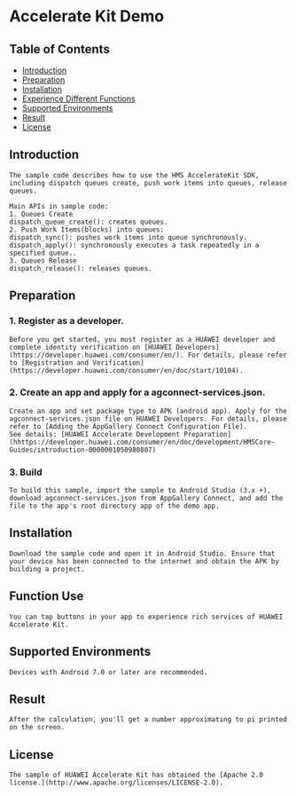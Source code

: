# Accelerate Kit Demo


## Table of Contents

 * [Introduction](#introduction)
 * [Preparation](#preparation)
 * [Installation](#installation)
 * [Experience Different Functions](#function-use)
 * [Supported Environments](#supported-environments)
 * [Result](#result)
 * [License](#license)


## Introduction
    The sample code describes how to use the HMS AccelerateKit SDK, including dispatch queues create, push work items into queues, release queues.
    
    Main APIs in sample code:
    1. Queues Create
    dispatch_queue_create(): creates queues.
    2. Push Work Items(blocks) into queues:
    dispatch_sync(): pushes work items into queue synchronously.
    dispatch_apply(): synchronously executes a task repeatedly in a specified queue..
    3. Queues Release
    dispatch_release(): releases queues.

## Preparation
### 1. Register as a developer.
    Before you get started, you must register as a HUAWEI developer and complete identity verification on [HUAWEI Developers](https://developer.huawei.com/consumer/en/). For details, please refer to [Registration and Verification](https://developer.huawei.com/consumer/en/doc/start/10104).
### 2. Create an app and apply for a agconnect-services.json.
    Create an app and set package type to APK (android app). Apply for the agconnect-services.json file on HUAWEI Developers. For details, please refer to [Adding the AppGallery Connect Configuration File].
    See details: [HUAWEI Accelerate Development Preparation](hhttps://developer.huawei.com/consumer/en/doc/development/HMSCore-Guides/introduction-0000001050980807)
### 3. Build
    To build this sample, import the sample to Android Studio (3.x +), download agconnect-services.json from AppGallery Connect, and add the file to the app's root directory app of the demo app.

## Installation
    Download the sample code and open it in Android Studio. Ensure that your device has been connected to the internet and obtain the APK by building a project.

## Function Use
    You can tap buttons in your app to experience rich services of HUAWEI Accelerate Kit.

## Supported Environments
    Devices with Android 7.0 or later are recommended.

## Result
    After the calculation, you'll get a number approximating to pi printed on the screen.

## License
    The sample of HUAWEI Accelerate Kit has obtained the [Apache 2.0 license.](http://www.apache.org/licenses/LICENSE-2.0).
